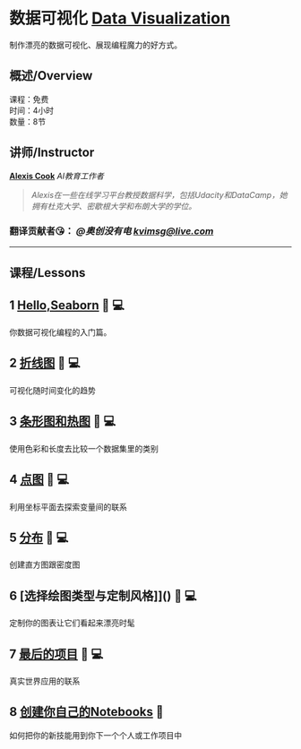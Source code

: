 # 数据可视化 [Data Visualization](https://www.kaggle.com/learn/data-visualization "官方链接")

制作漂亮的数据可视化、展现编程魔力的好方式。

## 概述/Overview

课程：免费  
时间：4小时  
数量：8节  

## 讲师/Instructor

**[Alexis Cook](https://www.kaggle.com/alexisbcook)** *AI教育工作者*
>*Alexis在一些在线学习平台教授数据科学，包括Udacity和DataCamp，她拥有杜克大学、密歇根大学和布朗大学的学位。*

### 翻译贡献者😘： ***@奥创没有电*** *kvimsg@live.com*

-----------------------

## 课程/Lessons

## 1 [Hello,Seaborn](./1-Hello-Seborn.md) 📄 💻

你数据可视化编程的入门篇。

## 2 [折线图](./2-Line-Charts.md) 📄 💻

可视化随时间变化的趋势

## 3 [条形图和热图]() 📄 💻

使用色彩和长度去比较一个数据集里的类别

## 4 [点图]() 📄 💻

利用坐标平面去探索变量间的联系

## 5 [分布]() 📄 💻

创建直方图跟密度图

## 6 [选择绘图类型与定制风格]]() 📄 💻

定制你的图表让它们看起来漂亮时髦

## 7 [最后的项目]() 📄 💻

真实世界应用的联系

## 8 [创建你自己的Notebooks]() 📄

如何把你的新技能用到你下一个个人或工作项目中
